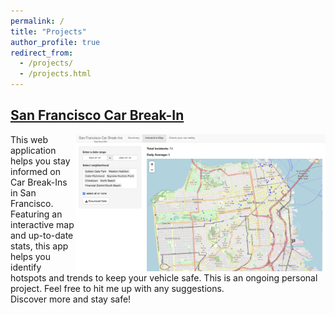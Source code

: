 ```yaml
---
permalink: /
title: "Projects"
author_profile: true
redirect_from: 
  - /projects/
  - /projects.html
---
```


## [San Francisco Car Break-In](https://eja1v2-bish.shinyapps.io/SFCarBreakIns/)

<p align="right">
  <a href="https://eja1v2-bish.shinyapps.io/SFCarBreakIns/">
  <img align="right" border="0" src="/images/sf_car.png" width="400" title="SF Car Break In">
  </a>
</p>  
This web application helps you stay informed on Car Break-Ins in San Francisco. Featuring an interactive map and up-to-date stats, this app helps you identify hotspots and trends to keep your vehicle safe. This is an ongoing personal project. Feel free to hit me up with any suggestions. 
<br>Discover more and stay safe!
<br/>
<br/>


